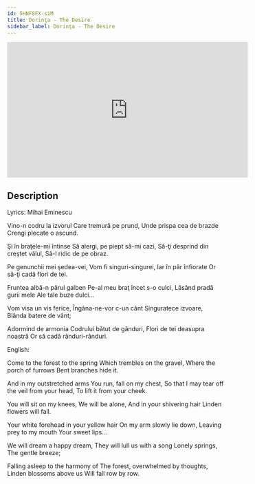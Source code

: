 ```yaml
---
id: 5HNF8FX-siM
title: Dorinţa - The Desire
sidebar_label: Dorinţa - The Desire
---
```


<iframe
  width="560"
  height="315"
  src="https://www.youtube.com/embed/5HNF8FX-siM"
  title="YouTube video player"
  frameborder="0"
  allow="accelerometer; autoplay; clipboard-write; encrypted-media; gyroscope; picture-in-picture; web-share"
  referrerpolicy="strict-origin-when-cross-origin"
  allowfullscreen
></iframe>

## Description

Lyrics: Mihai Eminescu

Vino-n codru la izvorul
Care tremură pe prund,
Unde prispa cea de brazde
Crengi plecate o ascund.

Şi în braţele-mi întinse
Să alergi, pe piept să-mi cazi,
Să-ţi desprind din creştet vălul,
Să-l ridic de pe obraz.

Pe genunchii mei şedea-vei,
Vom fi singuri-singurei,
Iar în păr înfiorate
Or să-ţi cadă flori de tei.

Fruntea albă-n părul galben
Pe-al meu braţ încet s-o culci,
Lăsând pradă gurii mele
Ale tale buze dulci...

Vom visa un vis ferice,
Îngâna-ne-vor c-un cânt
Singuratece izvoare,
Blânda batere de vânt;

Adormind de armonia
Codrului bătut de gânduri,
Flori de tei deasupra noastră
Or să cadă rânduri-rânduri.

English:

Come to the forest to the spring
Which trembles on the gravel,
Where the porch of furrows
Bent branches hide it.

And in my outstretched arms
You run, fall on my chest,
So that I may tear off the veil from your head,
To lift it from your cheek.

You will sit on my knees,
We will be alone,
And in your shivering hair
Linden flowers will fall.

Your white forehead in your yellow hair
On my arm slowly lie down,
Leaving prey to my mouth
Your sweet lips...

We will dream a happy dream,
They will lull us with a song
Lonely springs,
The gentle breeze;

Falling asleep to the harmony of
The forest, overwhelmed by thoughts,
Linden blossoms above us
Will fall row by row.
